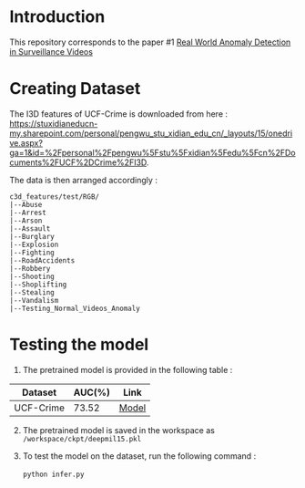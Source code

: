 # Introduction
This repository corresponds to the paper #1 [Real World Anomaly Detection in Surveillance Videos](https://ieeexplore.ieee.org/stamp/stamp.jsp?tp=&arnumber=8578776)

# Creating Dataset
The I3D features of UCF-Crime is downloaded from here : https://stuxidianeducn-my.sharepoint.com/personal/pengwu_stu_xidian_edu_cn/_layouts/15/onedrive.aspx?ga=1&id=%2Fpersonal%2Fpengwu%5Fstu%5Fxidian%5Fedu%5Fcn%2FDocuments%2FUCF%2DCrime%2FI3D. <br>

The data is then arranged accordingly : 
```
c3d_features/test/RGB/
|--Abuse
|--Arrest
|--Arson
|--Assault
|--Burglary
|--Explosion
|--Fighting
|--RoadAccidents
|--Robbery
|--Shooting
|--Shoplifting
|--Stealing
|--Vandalism
|--Testing_Normal_Videos_Anomaly

```

# Testing the model
1. The pretrained model is provided in the following table : 

| Dataset      | AUC(%)       | Link                                                                                           |
| ------------ | ------------ | ---------------------------------------------------------------------------------------------- |
| UCF-Crime    |   73.52      | [Model](https://drive.google.com/file/d/1lq2VvOIYbO_fs9Aimqt3TIKTerhFADw9/view?usp=sharing)    |

2. The pretrained model is saved in the workspace as `/workspace/ckpt/deepmil15.pkl`

3. To test the model on the dataset, run the following command : <br><br>
`python infer.py`
